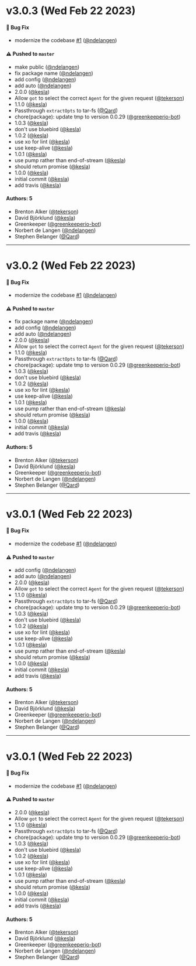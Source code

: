 # v3.0.3 (Wed Feb 22 2023)

#### 🐛 Bug Fix

- modernize the codebase [#1](https://github.com/ndelangen/download-tarball/pull/1) ([@ndelangen](https://github.com/ndelangen))

#### ⚠️ Pushed to `master`

- make public ([@ndelangen](https://github.com/ndelangen))
- fix package name ([@ndelangen](https://github.com/ndelangen))
- add config ([@ndelangen](https://github.com/ndelangen))
- add auto ([@ndelangen](https://github.com/ndelangen))
- 2.0.0 ([@kesla](https://github.com/kesla))
- Allow `got` to select the correct `Agent` for the given request ([@tekerson](https://github.com/tekerson))
- 1.1.0 ([@kesla](https://github.com/kesla))
- Passthrough `extractOpts` to tar-fs ([@Qard](https://github.com/Qard))
- chore(package): update tmp to version 0.0.29 ([@greenkeeperio-bot](https://github.com/greenkeeperio-bot))
- 1.0.3 ([@kesla](https://github.com/kesla))
- don't use bluebird ([@kesla](https://github.com/kesla))
- 1.0.2 ([@kesla](https://github.com/kesla))
- use xo for lint ([@kesla](https://github.com/kesla))
- use keep-alive ([@kesla](https://github.com/kesla))
- 1.0.1 ([@kesla](https://github.com/kesla))
- use pump rather than end-of-stream ([@kesla](https://github.com/kesla))
- should return promise ([@kesla](https://github.com/kesla))
- 1.0.0 ([@kesla](https://github.com/kesla))
- initial commit ([@kesla](https://github.com/kesla))
- add travis ([@kesla](https://github.com/kesla))

#### Authors: 5

- Brenton Alker ([@tekerson](https://github.com/tekerson))
- David Björklund ([@kesla](https://github.com/kesla))
- Greenkeeper ([@greenkeeperio-bot](https://github.com/greenkeeperio-bot))
- Norbert de Langen ([@ndelangen](https://github.com/ndelangen))
- Stephen Belanger ([@Qard](https://github.com/Qard))

---

# v3.0.2 (Wed Feb 22 2023)

#### 🐛 Bug Fix

- modernize the codebase [#1](https://github.com/ndelangen/download-tarball/pull/1) ([@ndelangen](https://github.com/ndelangen))

#### ⚠️ Pushed to `master`

- fix package name ([@ndelangen](https://github.com/ndelangen))
- add config ([@ndelangen](https://github.com/ndelangen))
- add auto ([@ndelangen](https://github.com/ndelangen))
- 2.0.0 ([@kesla](https://github.com/kesla))
- Allow `got` to select the correct `Agent` for the given request ([@tekerson](https://github.com/tekerson))
- 1.1.0 ([@kesla](https://github.com/kesla))
- Passthrough `extractOpts` to tar-fs ([@Qard](https://github.com/Qard))
- chore(package): update tmp to version 0.0.29 ([@greenkeeperio-bot](https://github.com/greenkeeperio-bot))
- 1.0.3 ([@kesla](https://github.com/kesla))
- don't use bluebird ([@kesla](https://github.com/kesla))
- 1.0.2 ([@kesla](https://github.com/kesla))
- use xo for lint ([@kesla](https://github.com/kesla))
- use keep-alive ([@kesla](https://github.com/kesla))
- 1.0.1 ([@kesla](https://github.com/kesla))
- use pump rather than end-of-stream ([@kesla](https://github.com/kesla))
- should return promise ([@kesla](https://github.com/kesla))
- 1.0.0 ([@kesla](https://github.com/kesla))
- initial commit ([@kesla](https://github.com/kesla))
- add travis ([@kesla](https://github.com/kesla))

#### Authors: 5

- Brenton Alker ([@tekerson](https://github.com/tekerson))
- David Björklund ([@kesla](https://github.com/kesla))
- Greenkeeper ([@greenkeeperio-bot](https://github.com/greenkeeperio-bot))
- Norbert de Langen ([@ndelangen](https://github.com/ndelangen))
- Stephen Belanger ([@Qard](https://github.com/Qard))

---

# v3.0.1 (Wed Feb 22 2023)

#### 🐛 Bug Fix

- modernize the codebase [#1](https://github.com/ndelangen/download-tarball/pull/1) ([@ndelangen](https://github.com/ndelangen))

#### ⚠️ Pushed to `master`

- add config ([@ndelangen](https://github.com/ndelangen))
- add auto ([@ndelangen](https://github.com/ndelangen))
- 2.0.0 ([@kesla](https://github.com/kesla))
- Allow `got` to select the correct `Agent` for the given request ([@tekerson](https://github.com/tekerson))
- 1.1.0 ([@kesla](https://github.com/kesla))
- Passthrough `extractOpts` to tar-fs ([@Qard](https://github.com/Qard))
- chore(package): update tmp to version 0.0.29 ([@greenkeeperio-bot](https://github.com/greenkeeperio-bot))
- 1.0.3 ([@kesla](https://github.com/kesla))
- don't use bluebird ([@kesla](https://github.com/kesla))
- 1.0.2 ([@kesla](https://github.com/kesla))
- use xo for lint ([@kesla](https://github.com/kesla))
- use keep-alive ([@kesla](https://github.com/kesla))
- 1.0.1 ([@kesla](https://github.com/kesla))
- use pump rather than end-of-stream ([@kesla](https://github.com/kesla))
- should return promise ([@kesla](https://github.com/kesla))
- 1.0.0 ([@kesla](https://github.com/kesla))
- initial commit ([@kesla](https://github.com/kesla))
- add travis ([@kesla](https://github.com/kesla))

#### Authors: 5

- Brenton Alker ([@tekerson](https://github.com/tekerson))
- David Björklund ([@kesla](https://github.com/kesla))
- Greenkeeper ([@greenkeeperio-bot](https://github.com/greenkeeperio-bot))
- Norbert de Langen ([@ndelangen](https://github.com/ndelangen))
- Stephen Belanger ([@Qard](https://github.com/Qard))

---

# v3.0.1 (Wed Feb 22 2023)

#### 🐛 Bug Fix

- modernize the codebase [#1](https://github.com/ndelangen/download-tarball/pull/1) ([@ndelangen](https://github.com/ndelangen))

#### ⚠️ Pushed to `master`

- 2.0.0 ([@kesla](https://github.com/kesla))
- Allow `got` to select the correct `Agent` for the given request ([@tekerson](https://github.com/tekerson))
- 1.1.0 ([@kesla](https://github.com/kesla))
- Passthrough `extractOpts` to tar-fs ([@Qard](https://github.com/Qard))
- chore(package): update tmp to version 0.0.29 ([@greenkeeperio-bot](https://github.com/greenkeeperio-bot))
- 1.0.3 ([@kesla](https://github.com/kesla))
- don't use bluebird ([@kesla](https://github.com/kesla))
- 1.0.2 ([@kesla](https://github.com/kesla))
- use xo for lint ([@kesla](https://github.com/kesla))
- use keep-alive ([@kesla](https://github.com/kesla))
- 1.0.1 ([@kesla](https://github.com/kesla))
- use pump rather than end-of-stream ([@kesla](https://github.com/kesla))
- should return promise ([@kesla](https://github.com/kesla))
- 1.0.0 ([@kesla](https://github.com/kesla))
- initial commit ([@kesla](https://github.com/kesla))
- add travis ([@kesla](https://github.com/kesla))

#### Authors: 5

- Brenton Alker ([@tekerson](https://github.com/tekerson))
- David Björklund ([@kesla](https://github.com/kesla))
- Greenkeeper ([@greenkeeperio-bot](https://github.com/greenkeeperio-bot))
- Norbert de Langen ([@ndelangen](https://github.com/ndelangen))
- Stephen Belanger ([@Qard](https://github.com/Qard))
